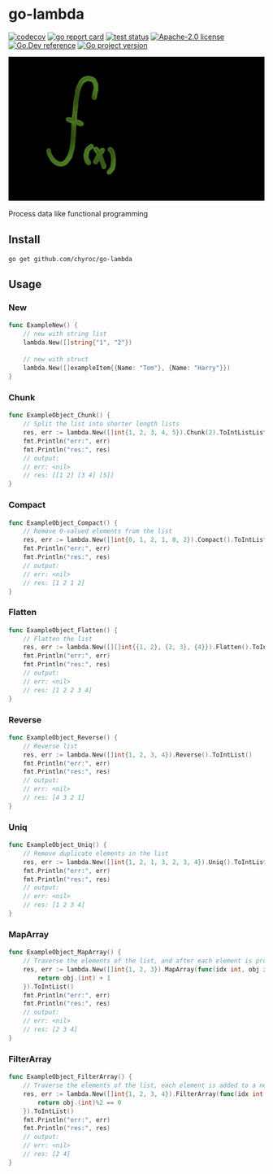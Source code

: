 # go-lambda

[![codecov](https://codecov.io/gh/chyroc/go-lambda/branch/master/graph/badge.svg?token=Z73T6YFF80)](https://codecov.io/gh/chyroc/go-lambda)
[![go report card](https://goreportcard.com/badge/github.com/chyroc/go-lambda "go report card")](https://goreportcard.com/report/github.com/chyroc/go-lambda)
[![test status](https://github.com/chyroc/go-lambda/actions/workflows/test.yml/badge.svg)](https://github.com/chyroc/go-lambda/actions)
[![Apache-2.0 license](https://img.shields.io/badge/License-Apache%202.0-brightgreen.svg)](https://opensource.org/licenses/Apache-2.0)
[![Go.Dev reference](https://img.shields.io/badge/go.dev-reference-blue?logo=go&logoColor=white)](https://pkg.go.dev/github.com/chyroc/go-lambda)
[![Go project version](https://badge.fury.io/go/github.com%2Fchyroc%2Fgo-lambda.svg)](https://badge.fury.io/go/github.com%2Fchyroc%2Fgo-lambda)

![](./header.jpg)

Process data like functional programming

## Install

```shell
go get github.com/chyroc/go-lambda
```

## Usage

### New

```go
func ExampleNew() {
	// new with string list
	lambda.New([]string{"1", "2"})

	// new with struct
	lambda.New([]exampleItem{{Name: "Tom"}, {Name: "Harry"}})
}
```

### Chunk

```go
func ExampleObject_Chunk() {
	// Split the list into shorter length lists
	res, err := lambda.New([]int{1, 2, 3, 4, 5}).Chunk(2).ToIntListList()
	fmt.Println("err:", err)
	fmt.Println("res:", res)
	// output:
	// err: <nil>
	// res: [[1 2] [3 4] [5]]
}
```

### Compact

```go
func ExampleObject_Compact() {
	// Remove 0-valued elements from the list
	res, err := lambda.New([]int{0, 1, 2, 1, 0, 2}).Compact().ToIntList()
	fmt.Println("err:", err)
	fmt.Println("res:", res)
	// output:
	// err: <nil>
	// res: [1 2 1 2]
}
```

### Flatten

```go
func ExampleObject_Flatten() {
	// Flatten the list
	res, err := lambda.New([][]int{{1, 2}, {2, 3}, {4}}).Flatten().ToIntList()
	fmt.Println("err:", err)
	fmt.Println("res:", res)
	// output:
	// err: <nil>
	// res: [1 2 2 3 4]
}
```

### Reverse

```go
func ExampleObject_Reverse() {
	// Reverse list
	res, err := lambda.New([]int{1, 2, 3, 4}).Reverse().ToIntList()
	fmt.Println("err:", err)
	fmt.Println("res:", res)
	// output:
	// err: <nil>
	// res: [4 3 2 1]
}
```

### Uniq

```go
func ExampleObject_Uniq() {
	// Remove duplicate elements in the list
	res, err := lambda.New([]int{1, 2, 1, 3, 2, 3, 4}).Uniq().ToIntList()
	fmt.Println("err:", err)
	fmt.Println("res:", res)
	// output:
	// err: <nil>
	// res: [1 2 3 4]
}
```

### MapArray

```go
func ExampleObject_MapArray() {
	// Traverse the elements of the list, and after each element is processed, the returned elements form a new list
	res, err := lambda.New([]int{1, 2, 3}).MapArray(func(idx int, obj interface{}) interface{} {
		return obj.(int) + 1
	}).ToIntList()
	fmt.Println("err:", err)
	fmt.Println("res:", res)
	// output:
	// err: <nil>
	// res: [2 3 4]
}
```

### FilterArray

```go
func ExampleObject_FilterArray() {
	// Traverse the elements of the list, each element is added to a new list or not, and a new list is returned
	res, err := lambda.New([]int{1, 2, 3, 4}).FilterArray(func(idx int, obj interface{}) bool {
		return obj.(int)%2 == 0
	}).ToIntList()
	fmt.Println("err:", err)
	fmt.Println("res:", res)
	// output:
	// err: <nil>
	// res: [2 4]
}
```
